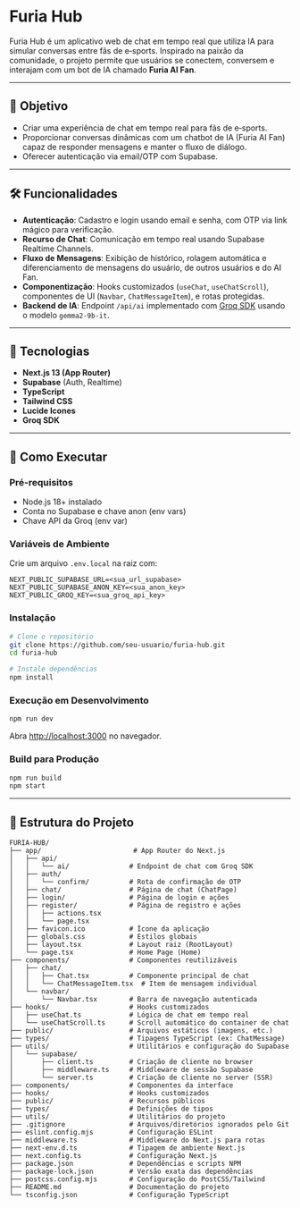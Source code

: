 # Furia Hub

Furia Hub é um aplicativo web de chat em tempo real que utiliza IA para simular conversas entre fãs de e‑sports. Inspirado na paixão da comunidade, o projeto permite que usuários se conectem, conversem e interajam com um bot de IA chamado **Furia AI Fan**.

---

## 📌 Objetivo

* Criar uma experiência de chat em tempo real para fãs de e‑sports.
* Proporcionar conversas dinâmicas com um chatbot de IA (Furia AI Fan) capaz de responder mensagens e manter o fluxo de diálogo.
* Oferecer autenticação via email/OTP com Supabase.

---

## 🛠️ Funcionalidades

* **Autenticação**: Cadastro e login usando email e senha, com OTP via link mágico para verificação.
* **Recurso de Chat**: Comunicação em tempo real usando Supabase Realtime Channels.
* **Fluxo de Mensagens**: Exibição de histórico, rolagem automática e diferenciamento de mensagens do usuário, de outros usuários e do AI Fan.
* **Componentização**: Hooks customizados (`useChat`, `useChatScroll`), componentes de UI (`Navbar`, `ChatMessageItem`), e rotas protegidas.
* **Backend de IA**: Endpoint `/api/ai` implementado com [Groq SDK](https://www.npmjs.com/package/groq-sdk) usando o modelo `gemma2-9b-it`.

---

## 🧱 Tecnologias

* **Next.js 13 (App Router)**
* **Supabase** (Auth, Realtime)
* **TypeScript**
* **Tailwind CSS**
* **Lucide Icones**
* **Groq SDK**

---

## 🚀 Como Executar

### Pré-requisitos

* Node.js 18+ instalado
* Conta no Supabase e chave anon (env vars)
* Chave API da Groq (env var)

### Variáveis de Ambiente

Crie um arquivo `.env.local` na raiz com:

```env
NEXT_PUBLIC_SUPABASE_URL=<sua_url_supabase>
NEXT_PUBLIC_SUPABASE_ANON_KEY=<sua_anon_key>
NEXT_PUBLIC_GROQ_KEY=<sua_groq_api_key>
```

### Instalação

```bash
# Clone o repositório
git clone https://github.com/seu-usuario/furia-hub.git
cd furia-hub

# Instale dependências
npm install
```

### Execução em Desenvolvimento

```bash
npm run dev
```

Abra [http://localhost:3000](http://localhost:3000) no navegador.

### Build para Produção

```bash
npm run build
npm start
```

---

## 📂 Estrutura do Projeto

```
FURIA-HUB/
├── app/                       # App Router do Next.js
│   ├── api/
│   │   └── ai/               # Endpoint de chat com Groq SDK
│   ├── auth/
│   │   └── confirm/          # Rota de confirmação de OTP
│   ├── chat/                 # Página de chat (ChatPage)
│   ├── login/                # Página de login e ações
│   ├── register/             # Página de registro e ações
│   │   ├── actions.tsx
│   │   └── page.tsx
│   ├── favicon.ico           # Ícone da aplicação
│   ├── globals.css           # Estilos globais
│   ├── layout.tsx            # Layout raiz (RootLayout)
│   └── page.tsx              # Home Page (Home)
├── components/               # Componentes reutilizáveis
│   ├── chat/
│   │   ├── Chat.tsx          # Componente principal de chat
│   │   └── ChatMessageItem.tsx  # Item de mensagem individual
│   └── navbar/
│       └── Navbar.tsx        # Barra de navegação autenticada
├── hooks/                    # Hooks customizados
│   ├── useChat.ts            # Lógica de chat em tempo real
│   └── useChatScroll.ts      # Scroll automático do container de chat
├── public/                   # Arquivos estáticos (imagens, etc.)
├── types/                    # Tipagens TypeScript (ex: ChatMessage)
├── utils/                    # Utilitários e configuração do Supabase
│   └── supabase/
│       ├── client.ts         # Criação de cliente no browser
│       ├── middleware.ts     # Middleware de sessão Supabase
│       └── server.ts         # Criação de cliente no server (SSR)
├── components/               # Componentes da interface
├── hooks/                    # Hooks customizados
├── public/                   # Recursos públicos
├── types/                    # Definições de tipos
├── utils/                    # Utilitários do projeto
├── .gitignore                # Arquivos/diretórios ignorados pelo Git
├── eslint.config.mjs         # Configuração ESLint
├── middleware.ts             # Middleware do Next.js para rotas
├── next-env.d.ts             # Tipagem de ambiente Next.js
├── next.config.ts            # Configuração Next.js
├── package.json              # Dependências e scripts NPM
├── package-lock.json         # Versão exata das dependências
├── postcss.config.mjs        # Configuração do PostCSS/Tailwind
├── README.md                 # Documentação do projeto
└── tsconfig.json             # Configuração TypeScript
```
